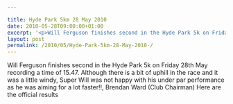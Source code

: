 ```yaml
---

title: Hyde Park 5km 28 May 2010
date: 2010-05-28T09:00:00+01:00
excerpt: '<p>Will Ferguson finishes second in the Hyde Park 5k on Friday 28th May recording a time of 15.47. Although there is a bit of uphill in the race and it was a little windy, Super Will was not happy with his under par performance as he was aiming for a lot faster!!, Brendan Ward (Club Chairman) Here are the official results</p>'
layout: post
permalink: /2010/05/Hyde-Park-5km-28-May-2010-/
---
```

Will Ferguson finishes second in the Hyde Park 5k on Friday 28th May recording a time of 15.47. Although there is a bit of uphill in the race and it was a little windy, Super Will was not happy with his under par performance as he was aiming for a lot faster!!, Brendan Ward (Club Chairman) Here are the official results
